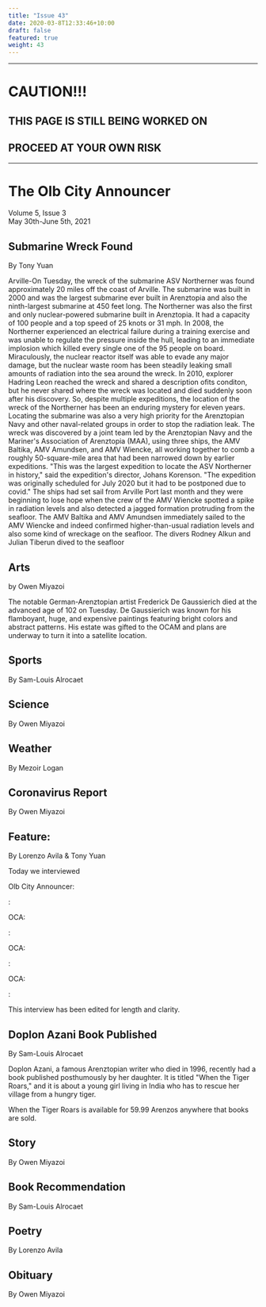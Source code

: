 ```yaml
---
title: "Issue 43"
date: 2020-03-8T12:33:46+10:00
draft: false
featured: true
weight: 43
---
```


------------------------
# CAUTION!!!    
## THIS PAGE IS STILL BEING WORKED ON    
## PROCEED AT YOUR OWN RISK    
------------------------

# The Olb City Announcer    
Volume 5, Issue 3   
May 30th-June 5th, 2021    

## Submarine Wreck Found
By Tony Yuan

Arville-On Tuesday, the wreck of the submarine ASV Northerner was found approximately 20 miles off the coast of Arville. The submarine was built in 2000 and was the largest submarine ever built in Arenztopia and also the ninth-largest submarine at 450 feet long. The Northerner was also the first and only nuclear-powered submarine built in Arenztopia. It had a capacity of 100 people and a top speed of 25 knots or 31 mph. In 2008, the Northerner experienced an electrical failure during a training exercise and was unable to regulate the pressure inside the hull, leading to an immediate implosion which killed every single one of the 95 people on board. Miraculously, the nuclear reactor itself was able to evade any major damage, but the nuclear waste room has been steadily leaking small amounts of radiation into the sea around the wreck. In 2010, explorer Hadring Leon reached the wreck and shared a description ofits conditon, but he never shared where the wreck was located and died suddenly soon after his discovery. So, despite multiple expeditions, the location of the wreck of the Northerner has been an enduring mystery for eleven years. Locating the submarine was also a very high priority for the Arenztopian Navy and other naval-related groups in order to stop the radiation leak. The wreck was discovered by a joint team led by the Arenztopian Navy and the Mariner's Association of Arenztopia (MAA), using three ships, the AMV Baltika, AMV Amundsen, and AMV Wiencke, all working together to comb a roughly 50-square-mile area that had been narrowed down by earlier expeditions. "This was the largest expedition to locate the ASV Northerner in history," said the expedition's director, Johans Korenson. "The expedition was originally scheduled for July 2020 but it had to be postponed due to covid." The ships had set sail from Arville Port last month and they were beginning to lose hope when the crew of the AMV Wiencke spotted a spike in radiation levels and also detected a jagged formation protruding from the seafloor. The AMV Baltika and AMV Amundsen immediately sailed to the AMV Wiencke and indeed confirmed higher-than-usual radiation levels and also some kind of wreckage on the seafloor. The divers Rodney Alkun and Julian Tiberun dived to the seafloor

## Arts
by Owen Miyazoi

The notable German-Arenztopian artist Frederick De Gaussierich died at the advanced age of 102 on Tuesday. De Gaussierich was known for his flamboyant, huge, and expensive paintings featuring bright colors and abstract patterns. His estate was gifted to the OCAM and plans are underway to turn it into a satellite location.

## Sports
By Sam-Louis Alrocaet



## Science
By Owen Miyazoi



## Weather
By Mezoir Logan



## Coronavirus Report
By Owen Miyazoi    



## Feature: 
By Lorenzo Avila & Tony Yuan

Today we interviewed

Olb City Announcer:

: 

OCA: 

: 

OCA: 

: 

OCA: 

: 

This interview has been edited for length and clarity.

## Doplon Azani Book Published
By Sam-Louis Alrocaet

Doplon Azani, a famous Arenztopian writer who died in 1996, recently had a book published posthumously by her daughter. It is titled "When the Tiger Roars," and it is about a young girl living in India who has to rescue her village from a hungry tiger.

When the Tiger Roars is available for 59.99 Arenzos anywhere that books are sold.

## Story
By Owen Miyazoi



## Book Recommendation
By Sam-Louis Alrocaet



## Poetry
By Lorenzo Avila



## Obituary
By Owen Miyazoi


